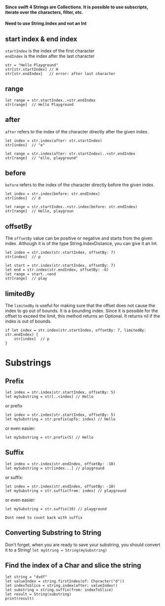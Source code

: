 
#### Since swift 4 Strings are Collections. It is possible to use subscripts, iterate over the characters, filter, etc.
#### Need to use String.Index and not an Int

## start index & end index
`startIndex` is the index of the first character <br>
`endIndex` is the index after the last character
```
str = "Hello Playground"
str[str.startIndex] // H
str[str.endIndex]   // error: after last character
```
## range
```
let range = str.startIndex..<str.endIndex
str[range]  // Hello Playground
```
## after
`after` refers to the index of the character directly after the given index. <br>
```
let index = str.index(after: str.startIndex)
str[index]  // "e"

let range = str.index(after: str.startIndex)..<str.endIndex
str[range]  // "ello, playground"
```
## before
`before` refers to the index of the character directly before the given index. <br>
```
let index = str.index(before: str.endIndex)
str[index]  // d

let range = str.startIndex..<str.index(before: str.endIndex)
str[range]  // Hello, playgroun
```
## offsetBy
The `offsetBy` value can be positive or negative and starts from the given index. Although it is of the type String.IndexDistance, you can give it an Int.
```
let index = str.index(str.startIndex, offsetBy: 7)
str[index]  // p

let start = str.index(str.startIndex, offsetBy: 7)
let end = str.index(str.endIndex, offsetBy: -6)
let range = start..<end
str[range]  // play
```
## limitedBy
The `limitedBy` is useful for making sure that the offset does not cause the index to go out of bounds. It is a bounding index. Since it is possible for the offset to exceed the limit, this method returns an Optional. It returns nil if the index is out of bounds.
```
if let index = str.index(str.startIndex, offsetBy: 7, limitedBy: str.endIndex) {
    str[index]  // p
}
```
# Substrings
## Prefix
```
let index = str.index(str.startIndex, offsetBy: 5)
let mySubstring = str[..<index] // Hello
```
or prefix
```
let index = str.index(str.startIndex, offsetBy: 5)
let mySubstring = str.prefix(upTo: index) // Hello
```
or even easier:
```
let mySubstring = str.prefix(5) // Hello
```

## Suffix
```
let index = str.index(str.endIndex, offsetBy: -10)
let mySubstring = str[index...] // playground
```
or suffix:
```
let index = str.index(str.endIndex, offsetBy: -10)
let mySubstring = str.suffix(from: index) // playground
```
or even easier:
```
let mySubstring = str.suffix(10) // playground
```
`Dont need to count back with suffix`

## Converting Substring to String
Don't forget, when you are ready to save your substring, you should convert it to a String!
`let myString = String(mySubstring)`

## Find the index of a Char and slice the string
```
let string = "dvdf"
let valueIndex = string.firstIndex(of: Character("d"))
let indexToSlice = string.index(after: valueIndex!)
let substring = string.suffix(from: indexToSlice)
let result = String(substring)
print(result)
```
